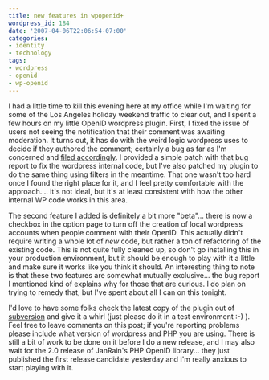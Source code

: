 ```yaml
---
title: new features in wpopenid+
wordpress_id: 184
date: '2007-04-06T22:06:54-07:00'
categories:
- identity
- technology
tags:
- wordpress
- openid
- wp-openid
---
```

I had a little time to kill this evening here at my office while I'm waiting for some of the Los Angeles holiday weekend
traffic to clear out, and I spent a few hours on my little OpenID wordpress plugin.  First, I fixed the issue of users
not seeing the notification that their comment was awaiting moderation.  It turns out, it has do with the weird logic
wordpress uses to decide if they authored the comment; certainly a bug as far as I'm concerned and [filed
accordingly][].  I provided a simple patch with that bug report to fix the wordpress internal code, but I've also
patched my plugin to do the same thing using filters in the meantime.  That one wasn't too hard once I found the right
place for it, and I feel pretty comfortable with the approach.... it's not ideal, but it's at least consistent with how
the other internal WP code works in this area.

The second feature I added is definitely a bit more "beta"... there is now a checkbox in the option page to turn off the
creation of local wordpress accounts when people comment with their OpenID.   This actually didn't require writing a
whole lot of *new* code, but rather a ton of refactoring of the existing code.  This is not quite fully cleaned up, so
don't go installing this in your production environment, but it should be enough to play with it a little and make sure
it works like you think it should.  An interesting thing to note is that these two features are somewhat mutually
exclusive... the bug report I mentioned kind of explains why for those that are curious.  I do plan on trying to remedy
that, but I've spent about all I can on this tonight.

I'd love to have some folks check the latest copy of the plugin out of [subversion][] and give it a whirl (just please
do it in a test environment :-) ).  Feel free to leave comments on this post; if you're reporting problems please
include what version of wordpress and PHP you are using.  There is still a bit of work to be done on it before I do a
new release, and I may also wait for the 2.0 release of  JanRain's PHP OpenID library... they just published the first
release candidate yesterday and I'm really anxious to start playing with it.

[filed accordingly]: http://trac.wordpress.org/ticket/4108/
[subversion]: /svn/code/wpopenid/trunk/
